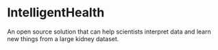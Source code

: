 # IntelligentHealth
An open source solution that can help scientists interpret data and learn new things from a large kidney dataset.
